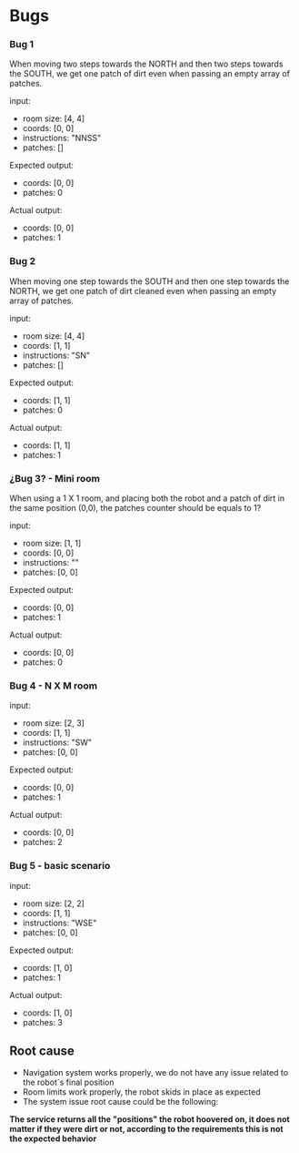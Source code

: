 # Bugs

### Bug 1

When moving two steps towards the NORTH and then two steps towards the SOUTH, we get one patch of dirt even when passing an empty array of patches. 

input:
- room size: [4, 4]
- coords: [0, 0]
- instructions: "NNSS"
- patches: []

Expected output:
  - coords: [0, 0]
  - patches: 0

Actual output:
  - coords: [0, 0]
  - patches: 1

### Bug 2

When moving one step towards the SOUTH and then one step towards the NORTH, we get one patch of dirt cleaned even when passing an empty array of patches. 

input:
- room size: [4, 4]
- coords: [1, 1]
- instructions: "SN"
- patches: []

Expected output:
  - coords: [1, 1]
  - patches: 0

Actual output:
  - coords: [1, 1]
  - patches: 1

### ¿Bug 3? - Mini room
When using a 1 X 1 room, and placing both the robot and a patch of dirt in the same position (0,0), the patches counter should be equals to 1?

input:
- room size: [1, 1]
- coords: [0, 0]
- instructions: ""
- patches: [0, 0]

Expected output:
  - coords: [0, 0]
  - patches: 1

Actual output:
  - coords: [0, 0]
  - patches: 0


### Bug 4 - N X M room

input:
- room size: [2, 3]
- coords: [1, 1]
- instructions: "SW"
- patches: [0, 0]

Expected output:
  - coords: [0, 0]
  - patches: 1

Actual output:
  - coords: [0, 0]
  - patches: 2


### Bug 5 - basic scenario

input:
- room size: [2, 2]
- coords: [1, 1]
- instructions: "WSE"
- patches: [0, 0]

Expected output:
  - coords: [1, 0]
  - patches: 1

Actual output:
  - coords: [1, 0]
  - patches: 3


## Root cause

- Navigation system works properly, we do not have any issue related to the robot´s final position
- Room limits work properly, the robot skids in place as expected
- The system issue root cause could be the following:


**The service returns all the "positions" the robot hoovered on, it does not matter if they were dirt or not, according to the requirements this is not the expected behavior**
